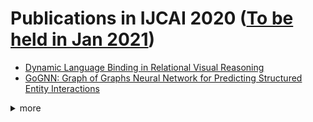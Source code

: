 # Publications in IJCAI 2020  ([To be held in Jan 2021](https://ijcai20.org/))



- [Dynamic Language Binding in Relational Visual Reasoning](https://github.com/naganandy/graph-based-deep-learning-literature/blob/master/conference-publications/folders/publications_ijcai20/lognet_ijcai20/README.md)
- [GoGNN: Graph of Graphs Neural Network for Predicting Structured Entity Interactions](https://github.com/naganandy/graph-based-deep-learning-literature/blob/master/conference-publications/folders/publications_ijcai20/gognn_ijcai20/README.md)



<details> 
<summary> more </summary> 

- A Graph-based Interactive Reasoning for Human-Object Interaction Detection
- Action-Guided Attention Mining and Relation Reasoning Network for Human-Object Interaction Detection
- Exploiting Visual Semantic Reasoning for Video-Text Retrieval
- G2RL: Geometry-Guided Representation Learning for Facial Action Unit Intensity Estimation
- Hierarchical Attention Based Spatial-Temporal Graph-to-Sequence Learning for Grounded Video Description
- Learning from the Scene and Borrowing from the Rich: Tackling the Long Tail in Scene Graph Generation
- Mucko: Multi-Layer Cross-Modal Knowledge Reasoning for Fact-based Visual Question Answering
- Multi-graph Fusion for Functional Neuroimaging Biomarker Detection
- Recurrent Relational Memory Network for Unsupervised Image Captioning
- Semi-Dynamic Hypergraph Neural Network for 3D Pose Estimation
- Transductive Relation-Propagation Network for Few-shot Learning
- Domain Adaptive Classification on Heterogeneous Information Networks
- Inductive Anomaly Detection on Attributed Networks
- Inductive Link Prediction for Nodes Having Only Attribute Information
- MR-GCN: Multi-Relational Graph Convolutional Networks based on Generalized Tensor Product
- Rumor Detection on Social Media with Graph Structured Adversarial Learning
- Understanding the Success of Graph-based Semi-Supervised Learning using Partially Labelled Stochastic Block Model
- When Do GNNs Work: Understanding and Improving Neighborhood Aggregation
- Maximizing the Spread of an Opinion in Few Steps: Opinion Diffusion in Non-Binary Networks
- BERT-INT:A BERT-based Interaction Model For Knowledge Graph Alignment
- KGNN: Knowledge Graph Neural Network for Drug-Drug Interaction Prediction
- LSGCN: Long Short-Term Traffic Prediction with Graph Convolutional Networks
- Multi-Class Imbalanced Graph Convolutional Network Learning
- Multi-View Attribute Graph Convolution Networks for Clustering
- Smart Contract Vulnerability Detection using Graph Neural Network
- TransRHS: A Representation Learning Method for Knowledge Graphs with Relation Hierarchical Structure
- C3MM: Clique-Closure based Hyperlink Prediction 
- Community-Centric Graph Convolutional Network for Unsupervised Community Detection
- Exploiting Mutual Information for Substructure-aware Graph Representation Learning
- The Graph-based Mutual Attentive Network for Automatic Diagnosis
-  Better AMR-To-Text Generation with Graph Structure Reconstruction

</details>

